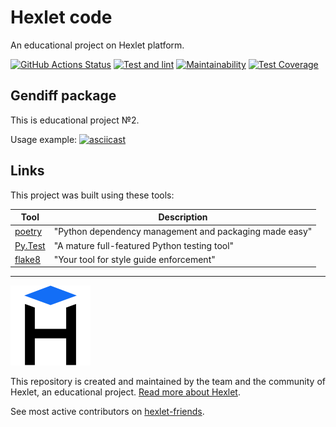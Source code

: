 # Hexlet code

An educational project on Hexlet platform.

[![GitHub Actions Status](https://github.com/V-for-Vinney/python-project-lvl2/workflows/hexlet-check/badge.svg)](https://github.com/V-for-Vinney/python-project-lvl2/actions)
[![Test and lint](https://github.com/V-for-Vinney/python-project-lvl2/workflows/pyci/badge.svg)](https://github.com/V-for-Vinney/python-project-lvl1/actions/workflows/pyci.yml)
[![Maintainability](https://api.codeclimate.com/v1/badges/eb3dd87e1aa839503cc9/maintainability)](https://codeclimate.com/github/V-for-Vinney/python-project-lvl2/maintainability)
[![Test Coverage](https://api.codeclimate.com/v1/badges/eb3dd87e1aa839503cc9/test_coverage)](https://codeclimate.com/github/V-for-Vinney/python-project-lvl2/test_coverage)

## Gendiff package

This is educational project №2.

Usage example:
[![asciicast](https://asciinema.org/a/8aJJPC2bzRRmyv7RSy0R0GpzE.svg)](https://asciinema.org/a/8aJJPC2bzRRmyv7RSy0R0GpzE)

## Links

This project was built using these tools:

| Tool                                                                        | Description                                             |
|-----------------------------------------------------------------------------|---------------------------------------------------------|
| [poetry](https://python-poetry.org/)                                        | "Python dependency management and packaging made easy"  |
| [Py.Test](https://pytest.org)                                               | "A mature full-featured Python testing tool"            |
| [flake8](https://flake8.pycqa.org/)                                         | "Your tool for style guide enforcement" |

---

[![Hexlet Ltd. logo](https://raw.githubusercontent.com/Hexlet/assets/master/images/hexlet_logo128.png)](https://hexlet.io/?utm_source=github&utm_medium=link&utm_campaign=python-package)

This repository is created and maintained by the team and the community of Hexlet, an educational project. [Read more about Hexlet](https://hexlet.io/?utm_source=github&utm_medium=link&utm_campaign=python-package).

See most active contributors on [hexlet-friends](https://friends.hexlet.io/).
